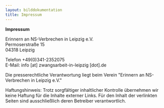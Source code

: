 ```yaml
---
layout: bilddokumentation
title: Impressum
---
```

**Impressum**

Erinnern an NS-Verbrechen in Leipzig e.V. \
Permoserstraße 15 \
04318 Leipzig 

Telefon +49(0)341-2352075\
E-Mail: info \[at] zwangsarbeit-in-leipzig \[dot].de

Die presserechtliche Verantwortung liegt beim Verein "Erinnern an NS-Verbrechen in Leipzig e.V."

Haftungshinweis: Trotz sorgfältiger inhaltlicher Kontrolle übernehmen wir keine Haftung für die Inhalte externer Links. Für den Inhalt der verlinkten Seiten sind ausschließlich deren Betreiber verantwortlich.
